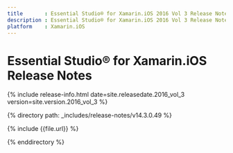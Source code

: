 ```yaml
---
title       : Essential Studio® for Xamarin.iOS 2016 Vol 3 Release Notes
description : Essential Studio® for Xamarin.iOS 2016 Vol 3 Release Notes
platform    : Xamarin.iOS
---
```


# Essential Studio® for Xamarin.iOS Release Notes

{% include release-info.html date=site.releasedate.2016_vol_3 version=site.version.2016_vol_3 %} 

{% directory path: _includes/release-notes/v14.3.0.49 %}

{% include {{file.url}} %}

{% enddirectory %}